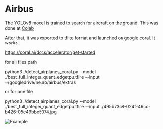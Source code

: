 # Airbus

The YOLOv8 model is trained to search for aircraft on the ground.
This was done at [Colab](https://colab.research.google.com/drive/1RxXaa6zn_ZOQJMDdQOjoELw6qh3ae3pH?usp=sharing)

After that, it was exported to tflite format and launched on google coral. It works.

https://coral.ai/docs/accelerator/get-started

for all files path

python3 ./detect_airplanes_coral.py   --model ./best_full_integer_quant_edgetpu.tflite   --input ~/googledrive/neuro/airbus/extras

or for one file

python3 ./detect_airplanes_coral.py   --model ./best_full_integer_quant_edgetpu.tflite   --input ./495b73c8-024f-46cc-b426-05e49bbe5074.jpg


![Example](https://github.com/palich2000/Airbus/blob/main/495b73c8-024f-46cc-b426-05e49bbe5074_result.png)
